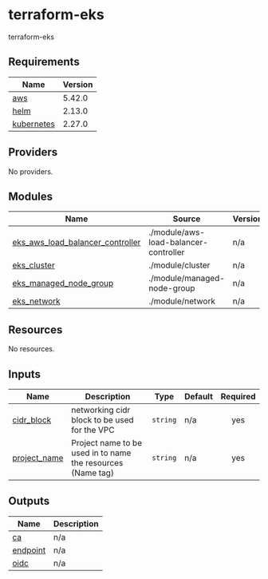 # terraform-eks
terraform-eks

<!-- BEGIN_TF_DOCS -->
## Requirements

| Name | Version |
|------|---------|
| <a name="requirement_aws"></a> [aws](#requirement\_aws) | 5.42.0 |
| <a name="requirement_helm"></a> [helm](#requirement\_helm) | 2.13.0 |
| <a name="requirement_kubernetes"></a> [kubernetes](#requirement\_kubernetes) | 2.27.0 |

## Providers

No providers.

## Modules

| Name | Source | Version |
|------|--------|---------|
| <a name="module_eks_aws_load_balancer_controller"></a> [eks\_aws\_load\_balancer\_controller](#module\_eks\_aws\_load\_balancer\_controller) | ./module/aws-load-balancer-controller | n/a |
| <a name="module_eks_cluster"></a> [eks\_cluster](#module\_eks\_cluster) | ./module/cluster | n/a |
| <a name="module_eks_managed_node_group"></a> [eks\_managed\_node\_group](#module\_eks\_managed\_node\_group) | ./module/managed-node-group | n/a |
| <a name="module_eks_network"></a> [eks\_network](#module\_eks\_network) | ./module/network | n/a |

## Resources

No resources.

## Inputs

| Name | Description | Type | Default | Required |
|------|-------------|------|---------|:--------:|
| <a name="input_cidr_block"></a> [cidr\_block](#input\_cidr\_block) | networking cidr block to be used for the VPC | `string` | n/a | yes |
| <a name="input_project_name"></a> [project\_name](#input\_project\_name) | Project name to be used in to name the resources (Name tag) | `string` | n/a | yes |

## Outputs

| Name | Description |
|------|-------------|
| <a name="output_ca"></a> [ca](#output\_ca) | n/a |
| <a name="output_endpoint"></a> [endpoint](#output\_endpoint) | n/a |
| <a name="output_oidc"></a> [oidc](#output\_oidc) | n/a |
<!-- END_TF_DOCS -->